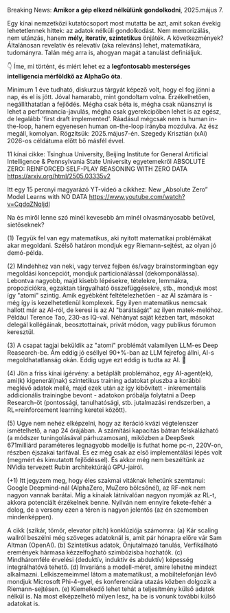 Breaking News: **Amikor a gép elkezd nélkülünk gondolkodni**, 2025.május 7.
 
Egy kínai nemzetközi kutatócsoport most mutatta be azt, amit sokan évekig lehetetlennek hittek: az adatok nélküli gondolkodást. Nem memorizálás, nem utánzás, hanem **mély, iteratív, szintetikus** önjáték. A következmények? Általánosan revelatív és relevatív (aka releváns) lehet, matematikára, tudományra. Talán még arra is, ahogyan magát a tanulást definiáljuk.

👇 Íme, mi történt, és miért lehet ez a **legfontosabb mesterséges intelligencia mérföldkő az AlphaGo óta**.

Minimum 1 éve tudható, diskurzus tárgyát képező volt, hogy el fog jönni a nap, és el is jött. Jóval hamarabb, mint gondoltam volna. Érzékelhetően, negállíthatatlan a fejlődés. Mégha csak béta is, mégha csak nüansznyi is lehet a performancia-javulás, mégha csak gyerekcipőben lehet is az egész, de legalább 'first draft implemented'. Ráadásul mégcsak nem is human in-the-loop, hanem egyenesen human on-the-loop irányba mozdulva. Az ész megáll, komolyan. Rögzítsük: 2025.május7-én. Szegedy Krisztián (xAi) 2026-os céldátuma előtt bő másfél évvel.

11 kínai cikke: Tsinghua University, Beijing Institute for General Artificial Intelligence & Pennsylvania State University egyetemekről
ABSOLUTE ZERO: REINFORCED SELF-PLAY REASONING WITH ZERO DATA
https://arxiv.org/html/2505.03335v2

Itt egy 15 percnyi magyarázó YT-videó a cikkhez:
New „Absolute Zero” Model Learns with NO DATA
https://www.youtube.com/watch?v=CqdqZNqljdI

Na és miről lenne szó minél kevesebb ám minél olvasmányosabb betűvel, sietőseknek?

(1) Tegyük fel van egy matematikus, aki nyitott matematikai problémákat akar megoldani. Szélső határon mondjuk egy Riemann-sejtést, az olyan jó demó-példa. 

(2) Mindehhez van neki, vagy tervez fejben és/vagy brainstormingban egy megoldási koncepciót, mondjuk particionálással (dekomponálássa). Lebontva nagyobb, majd kisebb lépésekre, tételekre, lemmákra, propoziciókra, egzaktan tárgyalható összefüggésekre, stb., mondjuk most így "atomi" szintig. Amik egyébként feltételezhetően - az AI számára is - még így is kezelhetetlenül komplexek. Egy ilyen matematikus nemcsak hallott már az AI-ról, de keresi is az AI "barátságát" az ilyen matek-melóhoz. Például Terence Tao, 230-as IQ-val. Néhányat saját kézben tart, másokat delegál kollégáinak, beosztottainak, privát módon, vagy publikus fórumon keresztül.

(3) A csapat tagjai beküldik az "atomi" problémát valamilyen LLM-es Deep Reasearch-be. Ám eddig jó eséllyel 90+%-ban az LLM fejrefog állni, AI-s megoldhatatlanság okán. Eddig ugye ezt eddig is tudta az AI. 🙂

(4) Jön a friss kínai ígérvény: a betáplált problémához, egy AI-agent(ek), ami(k) kigenerál(nak) szintetikus training adatokat pluszba a korábbi meglévő adatok mellé, majd ezek után az így kibővített - inkrementális addicionális trainingbe bevont - adatokon próbálja folytatni a Deep Research-öt (pontossági, tanulhatósági, stb. jutalmazási rendszerben, a RL=reinforcement learning keretei között).

(5) Ugye nem nehéz elképzelni, hogy az iteráció kvázi végtelenszer ismételhető, a nap 24 órájában. A számítási kapacitás bátran felskálázható (a módszer tuningolásával párhuzamosan), miközben a DeepSeek 671milliárd paraméteres legnagyobb modellje is futhat home pc-n, 220V-on, részben éjszakai tarifával. És ez még csak az első implementálási lépés volt (megmért és kimutatott fejlődéssel). És akkor még nem beszéltünk az NVidia tervezett Rubin architektúrájú GPU-jairól.

(+1) Itt jegyzem meg, hogy éles szakmai vitáknak lehetünk szemtanui: Google Deepmind-nál (AlphaZero, MuZero bölcsőnél), az RF-nek nem nagyon vannak barátai. Míg a kínaiak látnivalóan nagyon nyomják az RL-t, akkora potenciált érzékelnek benne. Nyilván nem ennyire fekete-fehér a dolog, de a verseny ezen a téren is nagyon jelentős (az én szememben mindenképpen).

A cikk (szikár, tömör, elevator pitch) konklúziója számomra:
(a) Kár scaling wallról beszélni még szöveges adatoknál is, amit pár hónapra előre vár Sam Altman (OpenAI).
(b) Szintetikus adatok, Önjutalmazó tanulás, Verfikálható eremények hármasa kézzelfogható szimbózisba hozhatók.
(c) Mindháromféle érvelési  (deduktív, induktív és abduktív) képesség integrálhatóvá tehető.
(d) Invariáns a modell-méret, amire lehetne mindezt alkalmazni. Lelkiszemeimmel látom a matematikust, a mobiltelefonján lévő mondjuk Microsoft Phi-4-gyel, és konferenciára utazás közben dolgozik a Riemann-sejtésen.
(e) Kiemelkedő lehet tehát a teljesítmény külső adatok nélkül is. Na most elképzelhető milyen lesz, ha be is vonunk további külső adatokat is.

